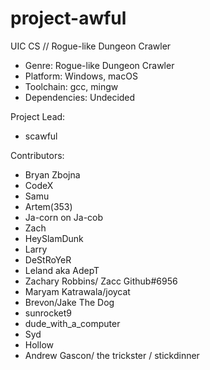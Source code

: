# project-awful
UIC CS // Rogue-like Dungeon Crawler

- Genre: Rogue-like Dungeon Crawler
- Platform: Windows, macOS
- Toolchain: gcc, mingw
- Dependencies: Undecided

Project Lead:
- scawful

Contributors:
- Bryan Zbojna
- CodeX
- Samu
- Artem(353)
- Ja-corn on Ja-cob
- Zach
- HeySlamDunk
- Larry
- DeStRoYeR
- Leland aka AdepT
- Zachary Robbins/ Zacc Github#6956
- Maryam Katrawala/joycat
- Brevon/Jake The Dog
- sunrocket9
- dude_with_a_computer
- Syd
- Hollow
- Andrew Gascon/ the trickster / stickdinner
